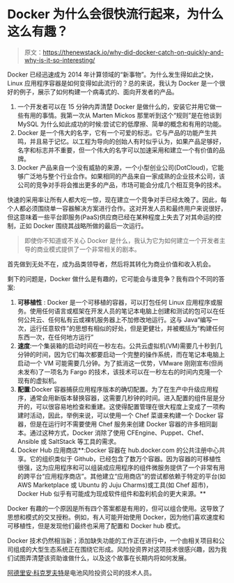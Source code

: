 # Docker 为什么会很快流行起来，为什么这么有趣？

> 原文：<https://thenewstack.io/why-did-docker-catch-on-quickly-and-why-is-it-so-interesting/>

Docker 已经迅速成为 2014 年计算领域的“新事物”。为什么发生得如此之快，Linux 应用程序容器是如何变得如此流行的？总的来说，我认为 Docker 是一个很好的例子，展示了如何构建一个病毒式的、面向开发者的产品。

1.  一个开发者可以在 15 分钟内弄清楚 Docker 是做什么的，安装它并用它做一些有用的事情。我第一次从 Marten Mickos 那里听到这个“规则”是在他谈到 MySQL 为什么如此成功的时候:尝试它的低摩擦、简单的概念和有用的功能。
2.  Docker 是一个伟大的名字，它有一个可爱的标志。它与产品的功能产生共鸣，并且易于记忆。以工程为导向的创始人有时似乎认为，如果产品足够好，名字和标志并不重要，但一个伟大的名字可以加速采用和建立一个有价值的品牌。
3.  Docker 产品来自一个没有威胁的来源，一个小型创业公司(DotCloud)，它能够广泛地与整个行业合作。如果相同的产品来自一家成熟的企业技术公司，该公司的竞争对手将会推出更多的产品，市场可能会分成几个相互竞争的技术。

快速的采用率让所有人都大吃一惊，现在建立一个竞争对手已经太晚了。因此，每个人都必须围绕单一容器解决方案进行合作。这对开发人员和最终用户来说很好，但这意味着一些平台即服务(PaaS)供应商已经在某种程度上失去了对其命运的控制，正如 Docker 围绕其战略所做的最后一次运行。

> 即使你不知道或不关心 Docker 是什么，我认为它为如何建立一个开发者主导的商业模式提供了一个非常相关的剧本。

首先做到无处不在，成为品类领导者，然后将其转化为商业价值和收入机会。

剩下的问题是，Docker 做什么是有趣的，它可能会与谁竞争？我有四个不同的答案:

1.  **可移植性** : Docker 是一个可移植的容器，可以打包任何 Linux 应用程序或服务。使用任何语言或框架在开发人员的笔记本电脑上创建和测试的包可以在任何公共云、任何私有云或裸机服务器上不加修改地运行。这与 Java“编写一次，运行任意软件”的思想有相似的好处，但是更健壮，并被概括为“构建任何东西一次，在任何地方运行”
2.  **速度**:一个集装箱的启动时间在一秒左右。公共云虚拟机(VM)需要几十秒到几分钟的时间，因为它们每次都要启动一个完整的操作系统，而在笔记本电脑上启动一个 VM 可能需要几分钟。为了抵消这一优势，VMware 刚刚宣布(但尚未发布)了一项名为 Fargo 的技术，该技术可以在一秒左右的时间内克隆一个现有的虚拟机。
3.  **配置**:Docker 容器捕获应用程序版本的确切配置。为了在生产中升级应用程序，通常会用新版本替换容器，这需要几秒钟的时间。进入配置的组件层是分开的，可以很容易地检查和重建。这使得配置管理在很大程度上变成了一项构建时活动，因此，举例来说，可以使用一个 Chef 菜谱来构建一个 Docker 容器，但是在运行时不需要使用 Chef 服务来创建 Docker 容器的许多相同副本。通过这种方式，Docker 消除了使用 CFEngine、Puppet、Chef、Ansible 或 SaltStack 等工具的需求。
4.  Docker Hub 应用商店**:Docker 容器在 hub.docker.com 的公共注册中心共享。它的组织类似于 Github，已经包含了数万个容器。因为容器的可移植性很强，这为应用程序和可以组装成应用程序的组件微服务提供了一个非常有用的跨平台“应用程序商店”。其他建立“应用商店”的尝试都依赖于特定的平台(如 AWS Marketplace 或 Ubuntu 的 Juju Charms)或工具(如 Chef 超市)，Docker Hub 似乎有可能成为现成软件组件和盈利机会的更大来源。**

Docker 有趣的一个原因是所有四个答案都是有用的，但可以组合使用。这导致了思想和模式的交叉授粉。例如，有人可能开始使用 Docker，因为他们喜欢速度和可移植性，但是发现他们最终也采用了配置和 Docker hub 模式。

Docker 技术仍然相当新；添加缺失功能的工作正在进行中，一个由相关项目和公司组成的大型生态系统正在围绕它形成。风险投资界对这项技术很感兴趣，因为我们试图弄清楚该资助谁做什么，以及这个故事在长期内将如何发展。

[阿德里安·科克罗夫特](https://www.linkedin.com/in/adriancockcroft)是电池风险投资公司的技术人员。

<svg xmlns:xlink="http://www.w3.org/1999/xlink" viewBox="0 0 68 31" version="1.1"><title>Group</title> <desc>Created with Sketch.</desc></svg>